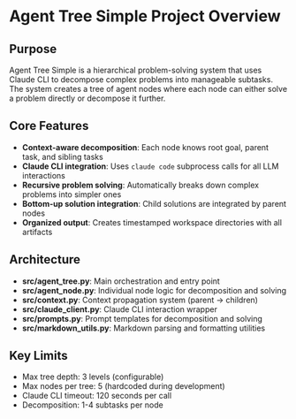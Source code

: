 # Agent Tree Simple Project Overview

## Purpose
Agent Tree Simple is a hierarchical problem-solving system that uses Claude CLI to decompose complex problems into manageable subtasks. The system creates a tree of agent nodes where each node can either solve a problem directly or decompose it further.

## Core Features
- **Context-aware decomposition**: Each node knows root goal, parent task, and sibling tasks
- **Claude CLI integration**: Uses `claude code` subprocess calls for all LLM interactions
- **Recursive problem solving**: Automatically breaks down complex problems into simpler ones
- **Bottom-up solution integration**: Child solutions are integrated by parent nodes
- **Organized output**: Creates timestamped workspace directories with all artifacts

## Architecture
- **src/agent_tree.py**: Main orchestration and entry point
- **src/agent_node.py**: Individual node logic for decomposition and solving
- **src/context.py**: Context propagation system (parent → children)
- **src/claude_client.py**: Claude CLI interaction wrapper
- **src/prompts.py**: Prompt templates for decomposition and solving
- **src/markdown_utils.py**: Markdown parsing and formatting utilities

## Key Limits
- Max tree depth: 3 levels (configurable)
- Max nodes per tree: 5 (hardcoded during development)
- Claude CLI timeout: 120 seconds per call
- Decomposition: 1-4 subtasks per node